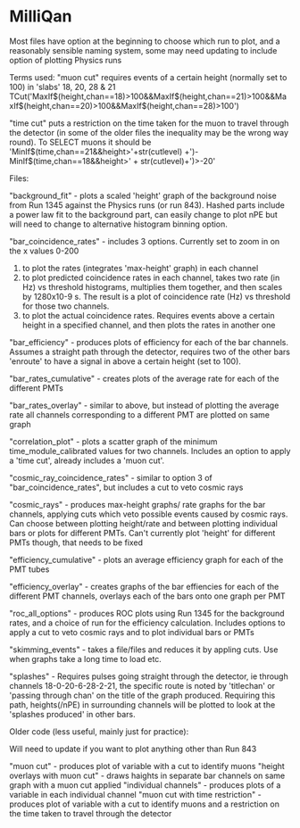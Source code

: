 # MilliQan

Most files have option at the beginning to choose which run to plot, and a reasonably sensible naming system, some may need updating to include option of plotting Physics runs 

Terms used:
"muon cut" requires events of a certain height (normally set to 100) in 'slabs' 18, 20, 28 & 21
 TCut('MaxIf$(height,chan==18)>100&&MaxIf$(height,chan==21)>100&&MaxIf$(height,chan==20)>100&&MaxIf$(height,chan==28)>100')
 
 "time cut" puts a restriction on the time taken for the muon to travel through the detector (in some of the older files the inequality may be the wrong way round). To SELECT muons it should be 'MinIf$(time,chan==21&&height>'+str(cutlevel) +')-MinIf$(time,chan==18&&height>' + str(cutlevel)+')>-20'
 

Files:

"background_fit" - plots a scaled 'height' graph of the background noise from Run 1345 against the Physics runs (or run 843). Hashed parts include a power law fit to the background part, can easily change to plot nPE but will need to change to alternative histogram binning option. 

"bar_coincidence_rates" - includes 3 options. Currently set to zoom in on the x values 0-200
1. to plot the rates (integrates 'max-height' graph) in each channel
2. to plot predicted coincidence rates in each channel, takes two rate (in Hz) vs threshold histograms, multiplies them together, and then scales by 1280x10-9 s.  The result is a plot of coincidence rate (Hz) vs threshold for those two channels.
3. to plot the actual coincidence rates. Requires events above a certain height in a specified channel, and then plots the rates in another one 

"bar_efficiency" - produces plots of efficiency for each of the bar channels. Assumes a straight path through the detector, requires two of the other bars 'enroute' to have a signal in above a certain height (set to 100). 

"bar_rates_cumulative" - creates plots of the average rate for each of the different PMTs

"bar_rates_overlay" - similar to above, but instead of plotting the average rate all channels corresponding to a different PMT are plotted on same graph

"correlation_plot" - plots a scatter graph of the minimum time_module_calibrated values for two channels. Includes an option to apply a 'time cut', already includes a 'muon cut'. 

"cosmic_ray_coincidence_rates" - similar to option 3 of "bar_coincidence_rates", but includes a cut to veto cosmic rays

"cosmic_rays" - produces max-height graphs/ rate graphs for the bar channels, applying cuts which veto possible events caused by cosmic rays. Can choose between plotting height/rate and between plotting individual bars or plots for different PMTs. Can't currently plot 'height' for different PMTs though, that needs to be fixed

"efficiency_cumulative" - plots an average efficiency graph for each of the PMT tubes

"efficiency_overlay" - creates graphs of the bar effiencies for each of the different PMT channels, overlays each of the bars onto one graph per PMT

"roc_all_options" - produces ROC plots using Run 1345 for the background rates, and a choice of run for the efficiency calculation. Includes options to apply a cut to veto cosmic rays and to plot individual bars or PMTs

"skimming_events" - takes a file/files and reduces it by appling cuts. Use when graphs take a long time to load etc. 

"splashes" -  Requires pulses going straight through the detector, ie through channels 18-0-20-6-28-2-21, the specific route is noted by 'titlechan' or 'passing through chan' on the title of the graph produced. Requiring this path, heights(/nPE) in surrounding channels will be plotted to look at the 'splashes produced' in other bars.





Older code (less useful, mainly just for practice):

Will need to update if you want to plot anything other than Run 843

"muon cut" - produces plot of variable with a cut to identify muons
"height overlays with muon cut" - draws haights in separate bar channels on same graph with a muon cut applied
"individual channels" - produces plots of a variable in each individual channel
"muon cut with time restriction" - produces plot of variable with a cut to identify muons and a restriction on the time taken to travel through the detector

